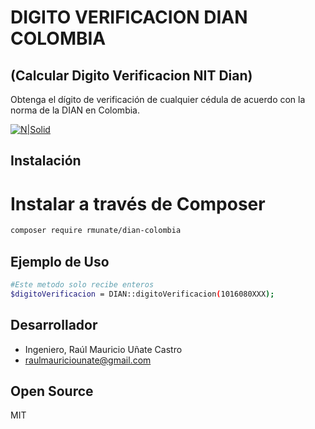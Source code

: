 # DIGITO VERIFICACION DIAN COLOMBIA #
## (Calcular Digito Verificacion NIT Dian) ##
Obtenga el dígito de verificación de cualquier cédula de acuerdo con la norma de la DIAN en Colombia. 

[![N|Solid](https://i.ibb.co/ZLzQTpm/Firma-Git-Hub.png)](#)

## Instalación
# Instalar a través de Composer

```sh
composer require rmunate/dian-colombia
```

## Ejemplo de Uso

```sh
#Este metodo solo recibe enteros
$digitoVerificacion = DIAN::digitoVerificacion(1016080XXX);
```

## Desarrollador
- Ingeniero, Raúl Mauricio Uñate Castro
- raulmauriciounate@gmail.com

## Open Source
MIT
